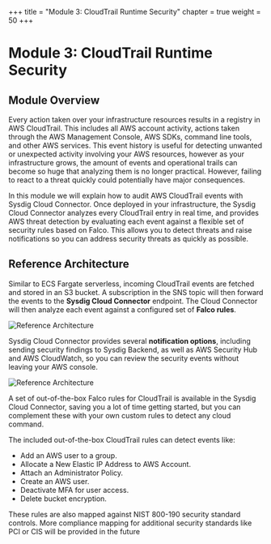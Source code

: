 +++
title = "Module 3: CloudTrail Runtime Security"
chapter = true
weight = 50
+++

# Module 3: CloudTrail Runtime Security

## Module Overview

Every action taken over your infrastructure resources results in a registry in AWS CloudTrail. This includes all AWS account activity, actions taken through the AWS Management Console, AWS SDKs, command line tools, and other AWS services. This event history is useful for detecting unwanted or unexpected activity involving your AWS resources, however as your infrastructure grows, the amount of events and operational trails can become so huge that analyzing them is no longer practical. However, failing to react to a threat quickly could potentially have major consequences.

In this module we will explain how to audit AWS CloudTrail events with Sysdig Cloud Connector.  Once deployed in your infrastructure, the Sysdig Cloud Connector analyzes every CloudTrail entry in real time, and provides AWS threat detection by evaluating each event against a flexible set of security rules based on Falco. This allows you to detect threats and raise notifications so you can address security threats as quickly as possible.


## Reference Architecture

Similar to ECS Fargate serverless, incoming CloudTrail events are fetched and stored in an S3 bucket. A subscription in the SNS topic will then forward the events to the **Sysdig Cloud Connector** endpoint. The Cloud Connector will then analyze each event against a configured set of **Falco rules**.

![Reference Architecture](/images/50_module_3/image6.png)

Sysdig Cloud Connector provides several **notification options**, including sending security findings to Sysdig Backend, as well as AWS Security Hub and AWS CloudWatch, so you can review the security events without leaving your AWS console.

![Reference Architecture](/images/50_module_3/image4.png)

A set of out-of-the-box Falco rules for CloudTrail is available in the Sysdig Cloud Connector, saving you a lot of time getting started, but you can complement these with your own custom rules to detect any cloud command.

The included out-of-the-box CloudTrail rules can detect events like:


*   Add an AWS user to a group.
*   Allocate a New Elastic IP Address to AWS Account.
*   Attach an Administrator Policy.
*   Create an AWS user.
*   Deactivate MFA for user access.
*   Delete bucket encryption.

These rules are also mapped against NIST 800-190 security standard controls. More compliance mapping for additional security standards like PCI or CIS will be provided in the future
